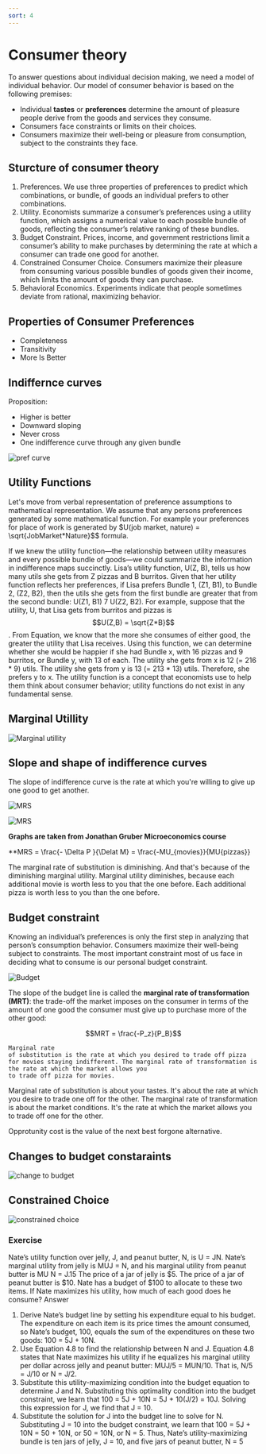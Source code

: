 ```yaml
---
sort: 4
---
```


# Consumer theory

To answer questions about individual decision making, we need a model of individual behavior. Our model of consumer behavior is based on the following premises:
- Individual __tastes__ or __preferences__ determine the amount of pleasure people derive from the goods and services they consume.
- Consumers face constraints or limits on their choices.
- Consumers maximize their well-being or pleasure from consumption, subject to the constraints they face.

## Sturcture of consumer theory

1. Preferences. We use three properties of preferences to predict which combinations, or bundle, of goods an individual prefers to other combinations.
2. Utility. Economists summarize a consumer’s preferences using a utility function, which assigns a numerical value to each possible bundle of goods, reflecting the consumer’s relative ranking of these bundles.
3. Budget Constraint. Prices, income, and government restrictions limit a consumer’s ability to make purchases by determining the rate at which a consumer can trade one good for another.
4. Constrained Consumer Choice. Consumers maximize their pleasure from consuming various possible bundles of goods given their income, which limits the amount of goods they can purchase.
5. Behavioral Economics. Experiments indicate that people sometimes deviate from rational, maximizing behavior.

## Properties of Consumer Preferences

- Completeness
- Transitivity
- More Is Better

## Indiffernce curves

Proposition:
- Higher is better
- Downward sloping
- Never cross
- One indifference curve through any given bundle

![pref curve]({{site.baseurl}}/assets/images/pref_curves.png)

## Utility Functions

Let's move from verbal representation of preference assumptions to mathematical representation.
We assume that any persons preferences generated by some mathematical function. For example your preferences for place of work is generated by $U(job market, nature) = \sqrt{JobMarket*Nature}$$ formula.


If we knew the utility function—the relationship between utility measures and every
possible bundle of goods—we could summarize the information in indifference maps
succinctly. Lisa’s utility function, U(Z, B), tells us how many utils she gets from Z
pizzas and B burritos. Given that her utility function reflects her preferences, if Lisa
prefers Bundle 1, (Z1, B1), to Bundle 2, (Z2, B2), then the utils she gets from the first
bundle are greater that from the second bundle: U(Z1, B1) 7 U(Z2, B2).
For example, suppose that the utility, U, that Lisa gets from burritos and
pizzas is
$$U(Z,B) = \sqrt{Z*B}$$.
From Equation, we know that the more she consumes of either good, the greater
the utility that Lisa receives. Using this function, we can determine whether she would
be happier if she had Bundle x, with 16 pizzas and 9 burritos, or Bundle y, with 13 of
each. The utility she gets from x is 12 (= 216 * 9) utils. The utility she gets from
y is 13 (= 213 * 13) utils. Therefore, she prefers y to x. The utility function is a
concept that economists use to help them think about consumer behavior; utility
functions do not exist in any fundamental sense.

## Marginal Utillity

![Marginal utillity]({{site.baseurl}}/assets/images/marg_util.png)

## Slope and shape of indifference curves

The slope of indifference curve
is the rate at which you're willing to give up
one good to get another.



![MRS]({{site.baseurl}}/assets/images/mrs1.png)

![MRS]({{site.baseurl}}/assets/images/mrs2.png)

__Graphs are taken from Jonathan Gruber Microeconomics course__


**MRS = \frac{- \Delta P }{\Delat M} = \frac{-MU_{movies}}{MU{pizzas}}

The marginal rate of substitution is diminishing. And that's because of the diminishing marginal utility. Marginal utility diminishes,
because each additional movie is worth less to you
that the one before. Each additional pizza is worth less to you
than the one before.


## Budget constraint

Knowing an individual’s preferences is only the first step in analyzing that person’s
consumption behavior. Consumers maximize their well-being subject to constraints.
The most important constraint most of us face in deciding what to consume is our
personal budget constraint.

![Budget]({{site.baseurl}}/assets/images/budget_cons.png)



The slope of the budget line is called the __marginal rate of transformation (MRT)__:
the trade-off the market imposes on the consumer in terms of the amount of one good
the consumer must give up to purchase more of the other good:

$$MRT = \frac{-P_z}{P_B}$$


```note
Marginal rate
of substitution is the rate at which you desired to trade off pizza for movies staying indifferent. The marginal rate of transformation is the rate at which the market allows you
to trade off pizza for movies.
```
Marginal rate of substitution is about your tastes.
It's about the rate at which you desire
to trade one off for the other.
The marginal rate of transformation is about the market conditions.
It's the rate at which the market allows you to trade off
one for the other.

Opprotunity cost is the value of the next best forgone alternative.

## Changes to budget constaraints

![change to budget]({{site.baseurl}}/assets/images/changes_to_budget.png)

## Constrained Choice

![constrained choice]({{site.baseurl}}/assets/images/constr_opt.png)


### Exercise

Nate’s utility function over jelly, J, and peanut butter, N, is U = JN. Nate’s marginal utility from jelly is MUJ = N, and his marginal utility from peanut butter is
MU
N = J.15 The price of a jar of jelly is $5. The price of a jar of peanut butter is
$10. Nate has a budget of $100 to allocate to these two items. If Nate maximizes
his utility, how much of each good does he consume?
Answer
1. Derive Nate’s budget line by setting his expenditure equal to his budget. The expenditure on each item is its price times the amount consumed, so Nate’s budget, 100, equals the sum of the expenditures on these two goods: 100 = 5J + 10N.
2. Use Equation 4.8 to find the relationship between N and J. Equation 4.8 states that Nate maximizes his utility if he equalizes his marginal utility per dollar across jelly and peanut butter: MUJ/5 = MUN/10. That is, N/5 = J/10 or N = J/2.
3. Substitute this utility-maximizing condition into the budget equation to determine J and N. Substituting this optimality condition into the budget constraint, we learn that 100 = 5J + 10N = 5J + 10(J/2) = 10J. Solving this expression for J, we find that J = 10.
4. Substitute the solution for J into the budget line to solve for N. Substituting J = 10 into the budget constraint, we learn that 100 = 5J + 10N = 50 + 10N, or 50 = 10N, or N = 5. Thus, Nate’s utility-maximizing bundle is ten jars of jelly, J = 10, and five jars of peanut butter, N = 5